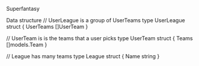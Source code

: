 Superfantasy

Data structure
// UserLeague is a group of UserTeams
type UserLeague struct {
	UserTeams []UserTeam
}

// UserTeam is is the teams that a user picks
type UserTeam struct {
	Teams []models.Team
}

// League has many teams
type League struct {
	Name string
}